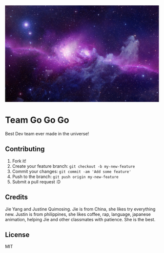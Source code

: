 ![purple galaxy](images/bannerimage.jpg "Purple Galaxy Photo")

# Team Go Go Go

Best Dev team ever made in the universe!

## Contributing

1. Fork it!
2. Create your feature branch: `git checkout -b my-new-feature`
3. Commit your changes: `git commit -am 'Add some feature'`
4. Push to the branch: `git push origin my-new-feature`
5. Submit a pull request :D

## Credits

Jie Yang and Justine Quimosing. Jie is from China, she likes try everything new. Justin is from philippines, she likes coffee, rap, language, japanese animation, helping Jie and other classmates with patience. She is the best.

## License

MIT